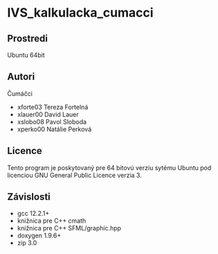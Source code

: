 # IVS_kalkulacka_cumacci
Prostredi
---------

Ubuntu 64bit

Autori
------

Čumáčci
 - xforte03 Tereza Fortelná
 - xlauer00 David Lauer
 - xslobo08 Pavol Sloboda
 - xperko00 Natálie Perková

Licence
-------

 Tento program je poskytovaný pre 64 bitovú verziu sytému Ubuntu pod licenciou GNU General Public Licence verzia 3.

Závislosti
----------
 - gcc 12.2.1+
 - knižnica pre C++ cmath
 - knižnica pre C++ SFML/graphic.hpp
 - doxygen 1.9.6+
 - zip 3.0

